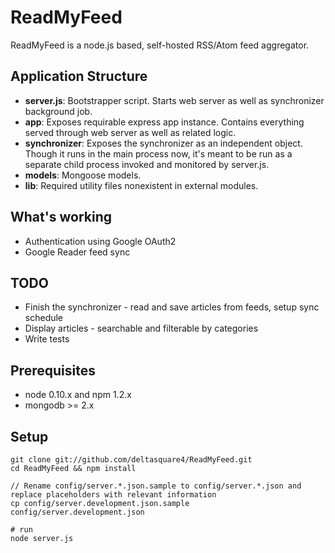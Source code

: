 # ReadMyFeed

ReadMyFeed is a node.js based, self-hosted RSS/Atom feed aggregator.


## Application Structure

* **server.js**: Bootstrapper script. Starts web server as well as synchronizer background job.
* **app**: Exposes requirable express app instance. Contains everything served through web server as well as related logic.
* **synchronizer**: Exposes the synchronizer as an independent object. Though it runs in the main process now, it's meant to be run as a separate child process invoked and monitored by server.js.
* **models**: Mongoose models.
* **lib**: Required utility files nonexistent in external modules.

## What's working

* Authentication using Google OAuth2
* Google Reader feed sync

## TODO

* Finish the synchronizer - read and save articles from feeds, setup sync schedule
* Display articles - searchable and filterable by categories
* Write tests

## Prerequisites

* node 0.10.x and npm 1.2.x
* mongodb >= 2.x

## Setup

```
git clone git://github.com/deltasquare4/ReadMyFeed.git
cd ReadMyFeed && npm install

// Rename config/server.*.json.sample to config/server.*.json and replace placeholders with relevant information
cp config/server.development.json.sample config/server.development.json

# run
node server.js
```
